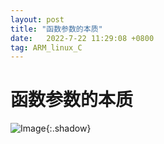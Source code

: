 ```yaml
---
layout: post
title: "函数参数的本质"
date:   2022-7-22 11:29:08 +0800
tag: ARM_linux_C
---
```


# 函数参数的本质

![Image](https://xusenfeng.github.io/myimages/25.jpg){:.shadow}

